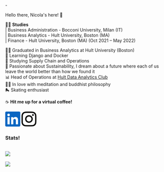 -<!DOCTYPE html>
<html>
  <p> Hello there, Nicola's here! 👋</p>
  
  
  🧑‍🎓  <b>Studies</b><br>
  | Business Administration - Bocconi University, Milan (IT)  <br>
  | Business Analytics - Hult University, Boston (MA)  <br>
  |  Finance - Hult University, Boston (MA) (Oct 2021 – May 2022)
  
  
  🧑‍🎓  Graduated in Business Analytics at Hult University (Boston)<br>
  📘  Learning Django and Docker<br>
  🏢  Studying Supply Chain and Operations<br>
  🌱 Passionate about Sustainability, I dream about a future where each of us leave the world better than how we found it<br>
  📊 Head of Operations at <a href="https://www.linkedin.com/company/hult-data-analytics-club/">Hult Data Analytics Club</a><br>
  🧘‍♂️ In love with meditation and buddhist philosophy<br>
  🛼  Skating enthusiast
  
  
  
  ☕ <b>Hit me up for a virtual coffee!</b><br><br>
  [<img  src="logos\linkedin-icon.svg"  width="48"  height="48"  style="background-color:white;">][linkedin]
  [<img  src="logos\instagram-icon.png" width="48" height="48"   style="background-color:white;">][instagram]
  
  
  
  <h3>Stats!</h3><br>
  <img src="https://github-readme-stats.vercel.app/api?username=Nicola-Bini&&show_icons=true&title_color=ffffff&icon_color=bb2acf&text_color=daf7dc&bg_color=151515">
  
  
  
</html>


[instagram]:  https://www.instagram.com/nicolab.367/?hl=en
[linkedin]:   https://www.linkedin.com/in/nicola-bini/


![](https://komarev.com/ghpvc/?username=Nicola-Bini&color=green&style=flat-square&label=Friends'+visits)
